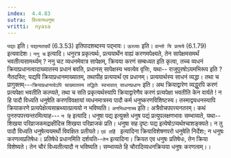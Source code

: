 ```yaml
---
index:  4.4.83
sutra:  विध्यत्यधनुषा
vritti:  nyasa
---
```


`पद्याः` इति। `पद्यत्यतदर्थे` (6.3.53) इतिपादशब्दस्य पद्भावः। `ऊरव्याः` इति। `वान्तो यि प्रत्यये` (6.1.79) इत्यवादेशः।
`ननु च` इत्यादि। धनुरत्र प्रकृत्यर्थः, प्रत्ययार्थेन वाह्यं करणमपेक्ष्यते, तेन सापेक्षमसमर्थं भवतीत्यसामर्थ्यम् ? ननु चट व्यधनमेवात्र सापेक्षम्, क्रियया करणं सम्बध्यत इति कृत्वा, तच्च व्यधनं क्रियाप्रधानत्वादाख्यातस्य प्रधानं बवति, प्रधानस् सापेक्षस्य भवत्येव वृत्तिः, यथा-- राजुपुरषोऽयमभिरूप इति ? नैतदस्ति; यद्यपि क्रियाप्रधानमाख्यातम्, तथापीह प्रत्ययार्थं एव प्रधानम्। प्रत्ययार्थस्य साधनं व्यद्धा। तथा च प्रागुक्तम्---`क्रियाप्रधानत्वेऽपि चाख्यातस्य तद्धितेः स्वभावात् साधनप्रधानः` इति। अथ क्रियाद्वारेण व्यद्धुरपि करणं प्रत्यपेक्षा भवतीति कल्प्यते, तथा च सति प्रकृत्यर्थस्यापि क्रियाद्वारेणैव करणं प्रत्यपेक्षा भवतीति केन वार्यते ! न हि पादौ विध्यति धनुषेति करणविवक्षायां व्यधनमात्रस्य पादौ कर्म धनुष्करणविशिष्टस्य। तस्माद्व्यधनस्यापि क्रियाकरणे प्रत्यपेक्षेत्यसाम्रथ्यात्प्रत्ययो न भविष्यति। `अनभिधानाच्च` इति। अत्रैवोचपपत्त्यनतरम्। कथं पुनरुपपत्त्यन्तरमित्याह--- `न हि` इत्यादि। धनुषा पद्य इत्युक्ते धनुष पद्यं प्रत्युपलक्षणभावः सम्भाव्यते, यथा--शिखया परिव्राजकमद्राक्षीदित्त्र शिखया परिव्राजकं प्रति। धनुषा सह दृष्टः पद्य इत्येषोऽप्यर्थश्चाशङ्क्यते। न तु पादौ विध्यति धनुषेत्ययमर्थो विवक्षितः प्रतीयते। `एवं तर्हि ` इत्यादिना क्रियाविशेषणपरो धनुषेति निर्देशः; न धनुषः करणत्वप्रतिषेधः। प्रतिषेधे प्रधानमिति दर्शयति--`तेन` इत्यादिना। क्रियत एव धनुषः प्रतिषेधः, तेन क्रिया विशेष्यते। तेन चौरं विध्यतीत्यादौ न भविष्यति। सम्भाव्यते हि चौरादिव्यधनक्रियया धनुषः करणत्वम्।।

